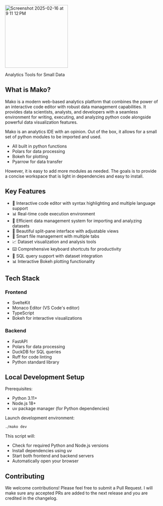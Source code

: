 
<img width="207" alt="Screenshot 2025-02-16 at 9 11 12 PM" src="https://github.com/user-attachments/assets/d84dc7f2-95d7-47d0-8c04-bb8701cf396a" />

Analytics Tools for Small Data

## What is Mako?

Mako is a modern web-based analytics platform that combines the power of an interactive code editor with robust data management capabilities. It provides data scientists, analysts, and developers with a seamless environment for writing, executing, and analyzing python code alongside powerful data visualization features. 

Mako is an analytics IDE with an opinion. Out of the box, it allows for a small set of python modules to be imported and used. 
- All built in python functions
- Polars for data processing
- Bokeh for plotting
- Pyarrow for data transfer

However, it is easy to add more modules as needed. The goals is to provide a concise workspace that is light in dependencies and easy to install.

## Key Features

- 🚀 Interactive code editor with syntax highlighting and multiple language support
- 📊 Real-time code execution environment
- 💾 Efficient data management system for importing and analyzing datasets
- 🎨 Beautiful split-pane interface with adjustable views
- 📁 Smart file management with multiple tabs
- 📈 Dataset visualization and analysis tools
- ⌨️ Comprehensive keyboard shortcuts for productivity
- 📝 SQL query support with dataset integration
- 📊 Interactive Bokeh plotting functionality

## Tech Stack

### Frontend
- SvelteKit
- Monaco Editor (VS Code's editor)
- TypeScript
- Bokeh for interactive visualizations

### Backend
- FastAPI
- Polars for data processing
- DuckDB for SQL queries
- Ruff for code linting
- Python standard library

## Local Development Setup

Prerequisites:
- Python 3.11+
- Node.js 18+
- uv package manager (for Python dependencies)

Launch development environment:
```bash
./mako dev
```

This script will:
- Check for required Python and Node.js versions
- Install dependencies using uv
- Start both frontend and backend servers
- Automatically open your browser

## Contributing

We welcome contributions! Please feel free to submit a Pull Request. I will make sure any accepted PRs are added to the next release and you are credited in the changelog.
